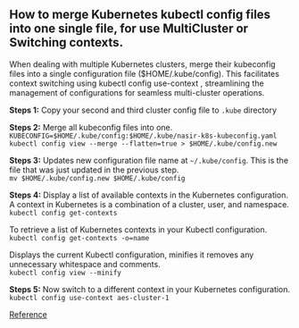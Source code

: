 ## How to merge Kubernetes kubectl config files into one single file, for use MultiCluster or Switching contexts.
When dealing with multiple Kubernetes clusters, merge their kubeconfig files into a single configuration file ($HOME/.kube/config). This facilitates context switching using kubectl config use-context <context-name>, streamlining the management of configurations for seamless multi-cluster operations.

**Steps 1:**
Copy your second and third cluster config file to `.kube` directory

**Steps 2:**
Merge all kubeconfig files into one.\
`KUBECONFIG=$HOME/.kube/config:$HOME/.kube/nasir-k8s-kubeconfig.yaml kubectl config view --merge --flatten=true > $HOME/.kube/config.new`

**Steps 3:**
Updates new configuration file name at `~/.kube/config`. This is the file that was just updated in the previous step.\
`mv $HOME/.kube/config.new $HOME/.kube/config`

**Steps 4:**
Display a list of available contexts in the Kubernetes configuration. A context in Kubernetes is a combination of a cluster, user, and namespace.\
`kubectl config get-contexts`

To retrieve a list of Kubernetes contexts in your Kubectl configuration.\
`kubectl config get-contexts -o=name`

 Displays the current Kubectl configuration, minifies it removes any unnecessary whitespace and comments.\
 `kubectl config view --minify`

**Steps 5:**
Now switch to a different context in your Kubernetes configuration.\
`kubectl config use-context aes-cluster-1`


[Reference](https://github.com/SMACAcademy/Kubernetes_on_Vultr_Cloud/blob/main/vultr/00-01-kubeconfig.md)